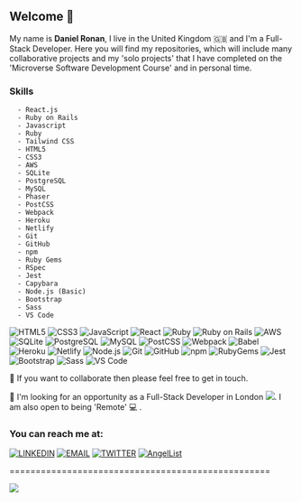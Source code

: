 ## Welcome 👋

My name is <b> Daniel Ronan</b>, I live in the United Kingdom 🇬🇧 and I'm a Full-Stack Developer. Here you will find my repositories, which will include many collaborative projects and my 'solo projects' that I have completed on the 'Microverse Software Development Course' and in personal time.

### Skills 

```
  - React.js
  - Ruby on Rails
  - Javascript
  - Ruby
  - Tailwind CSS
  - HTML5 
  - CSS3 
  - AWS
  - SQLite
  - PostgreSQL
  - MySQL
  - Phaser
  - PostCSS
  - Webpack
  - Heroku
  - Netlify
  - Git
  - GitHub
  - npm
  - Ruby Gems
  - RSpec
  - Jest
  - Capybara
  - Node.js (Basic)
  - Bootstrap
  - Sass
  - VS Code
```
  
  ![HTML5](https://img.shields.io/badge/-HTML5-E34F26?style=for-the-badge&logo=HTML5&logoColor=white&labelColor=000)
  ![CSS3](https://img.shields.io/badge/-CSS3-1572B6?style=for-the-badge&logo=CSS3&logoColor=white&labelColor=000)
  ![JavaScript](https://img.shields.io/badge/-JavaScript-F7DF1E?style=for-the-badge&logo=JavaScript&logoColor=white&labelColor=000)
  ![React](https://img.shields.io/badge/-React-61DAFB?style=for-the-badge&logo=React&logoColor=white&labelColor=000)
  ![Ruby](https://img.shields.io/badge/-Ruby-CC342D?style=for-the-badge&logo=Ruby&logoColor=white&labelColor=000)
  ![Ruby on Rails](https://img.shields.io/badge/-Ruby_on_Rails-CC0000?style=for-the-badge&logo=Ruby-on-Rails&logoColor=white&labelColor=000)
  ![AWS](https://img.shields.io/badge/-AWS-232F3E?style=for-the-badge&logo=Amazon-AWS&logoColor=white&labelColor=000)
  ![SQLite](https://img.shields.io/badge/-SQLite-003B57?style=for-the-badge&logo=SQLite&logoColor=white&labelColor=000)
  ![PostgreSQL](https://img.shields.io/badge/-PostgreSQL-336791?style=for-the-badge&logo=PostgreSQL&logoColor=white&labelColor=000)
  ![MySQL](https://img.shields.io/badge/-MySQL-4479A1?style=for-the-badge&logo=MySQL&logoColor=white&labelColor=000)
  ![PostCSS](https://img.shields.io/badge/-PostCSS-DD3A0A?style=for-the-badge&logo=PostCSS&logoColor=white&labelColor=000)
  ![Webpack](https://img.shields.io/badge/-Webpack-8DD6F9?style=for-the-badge&logo=Webpack&logoColor=white&labelColor=000)
  ![Babel](https://img.shields.io/badge/-Babel-F9DC3E?style=for-the-badge&logo=Babel&logoColor=white&labelColor=000)
  ![Heroku](https://img.shields.io/badge/-Heroku-430098?style=for-the-badge&logo=Heroku&logoColor=white&labelColor=000)
  ![Netlify](https://img.shields.io/badge/-Netlify-00C7B7?style=for-the-badge&logo=Netlify&logoColor=white&labelColor=000)
  ![Node.js](https://img.shields.io/badge/-Node.js-339933?style=for-the-badge&logo=Node.js&logoColor=white&labelColor=000)
  ![Git](https://img.shields.io/badge/-Git-F05032?style=for-the-badge&logo=Git&logoColor=white&labelColor=000)
  ![GitHub](https://img.shields.io/badge/-GitHub-181717?style=for-the-badge&logo=GitHub&logoColor=white&labelColor=000)
  ![npm](https://img.shields.io/badge/-npm-CB3837?style=for-the-badge&logo=Npm&logoColor=white&labelColor=000)
  ![RubyGems](https://img.shields.io/badge/-Ruby_Gems-E9573F?style=for-the-badge&logo=RubyGems&logoColor=white&labelColor=000)
  ![Jest](https://img.shields.io/badge/-Jest-C21325?style=for-the-badge&logo=Jest&logoColor=white&labelColor=000)
  ![Bootstrap](https://img.shields.io/badge/-Bootstrap-563D7C?style=for-the-badge&logo=Bootstrap&logoColor=white&labelColor=000)
  ![Sass](https://img.shields.io/badge/-Sass-CC6699?style=for-the-badge&logo=Sass&logoColor=white&labelColor=000)
  ![VS Code](https://img.shields.io/badge/-VS_Code-007ACC?style=for-the-badge&logo=Visual-Studio-Code&logoColor=white&labelColor=000)
  
👯 If you want to collaborate then please feel free to get in touch.

👀 I'm looking for an opportunity as a Full-Stack Developer in London <img src="https://img.icons8.com/color/20/000000/big-ben.png"/>. I am also open to being 'Remote' 💻 .

### You can reach me at:

[![LINKEDIN](https://img.shields.io/badge/-LINKEDIN-0077B5?style=for-the-badge&logo=Linkedin&logoColor=white)](https://www.linkedin.com/in/dan-ronan/)
[![EMAIL](https://img.shields.io/badge/-EMAIL-D14836?style=for-the-badge&logo=Mail.Ru&logoColor=white)](mailto:danielconnorronan@gmail.com)
[![TWITTER](https://img.shields.io/badge/-TWITTER-1DA1F2?style=for-the-badge&logo=Twitter&logoColor=white)](https://twitter.com/DanielRonan16)
[![AngelList](https://img.shields.io/badge/-Angel_List-000?style=for-the-badge&logo=AngelList&logoColor=white)](https://angel.co/u/daniel-ronan-1)

==================================================

 <img src="https://github-readme-stats.vercel.app/api?username=DcRonan&count_private=true&show_icons=true&theme=radical&icon_color=E11C68&title_color=FFF">

<!--  [![Top Langs](https://github-readme-stats.vercel.app/api/top-langs/?username=DcRonan&layout=compact)]() -->

